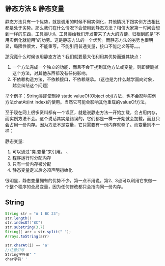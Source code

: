 ## 静态方法 & 静态变量

静态方法只有一个优势，就是调用的时候不用实例化，其他情况下跟实例方法相比都是处于劣势。那么我们在什么情况下会使用到静态方法？相信大家第一时间会想到一样的东西，工具类Util。工具类给我们开发带来了大大的方便，归根到底是“不用实例化就能用”的功劳。这是静态方法的一个优势。而静态方法的劣势也很明显，局限性很大，不能重写，不能引用普通变量，接口不能定义等等。。。

那究竟什么时候该用静态方法？我们就要最大化利用其优势而避其缺点：
1. 一个方法完成一个独立的功能，而且不会干扰到其他方法或变量，则即使删掉这个方法，对其他东西都没有任何影响。
2. 不依赖构造方法，不依赖接口，不依赖继承。（这也是为什么越学面向对象，越会纠结这个问题）

举个例子：String类即使删掉 static valueOf(Object obj)方法，也不会影响实例方法chatAt(int index)的使用。当然它可能会影响其他重载的valueOf方法。

至于现在网上很多资料都有一个误区，就是说静态方法一开始加载，会占用内存，而实例方法不会。这个说话其实是错误的，它们都是一样一开始就会加载，而且只会占用一份内存。因为方法不是变量，它只需要有一份内存就够了。而变量则不一样：

静态变量:　　　　　　　　　　　　　　　　　 　
1. 可以通过“类.变量”来引用。 、
2. 程序运行时分配内存　　　　
3. 只有一份内存被分配　　　　　　　　　　
4. 静态变量定义后必须声明初始化　

很明显，静态变量拥有的优势不少，第一点不用说。第2、3点可以利用它来做一个整个程序的全局变量，因为任何修改都只会指向同一份内存。　　


## String
```java
String str = "A 1 BC 23";
str.length()
str.indexOf("BC")
str.substring(3,7)
String[] arr = str.split(" ");
Arrays.toString(arr)

str.charAt(i) == 'a'
//注意引号
String字符串" "
char字符' '


